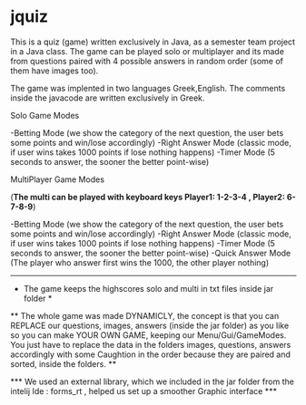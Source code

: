 # jquiz
This is a quiz (game) written exclusively in Java, as a semester team project in a Java class. The game can be played solo or multiplayer
and its made from questions paired with 4 possible answers in random order (some of them have images too). 

The game was implented in two languages Greek,English.
The comments inside the javacode are written exclusively in Greek.


Solo Game Modes

-Betting Mode (we show the category of the next question, the user bets some points and win/lose accordingly)
-Right Answer Mode (classic mode, if user wins takes 1000 points if lose nothing happens)
-Timer Mode (5 seconds to answer, the sooner the better point-wise)


MultiPlayer Game Modes

(**The multi can be played with keyboard keys Player1: 1-2-3-4 , Player2: 6-7-8-9**)

-Betting Mode (we show the category of the next question, the user bets some points and win/lose accordingly)
-Right Answer Mode (classic mode, if user wins takes 1000 points if lose nothing happens)
-Timer Mode (5 seconds to answer, the sooner the better point-wise)
-Quick Answer Mode (The player who answer first wins the 1000, the other player nothing)

-----------------------------------------------------------------------------------------------------------------------------------
* The game keeps the highscores solo and multi in txt files inside jar folder *

** The whole game was made DYNAMICLY, the concept is that you can REPLACE our questions, images, answers (inside the jar folder) as you like so you can make
YOUR OWN GAME, keeping our Menu/Gui/GameModes. You just have to replace the data in the folders images, questions, answers accordingly 
with some Caughtion in the order because they are paired and sorted, inside the folders. **

*** We used an external library, which we included in the jar folder from the intelij Ide : forms_rt , helped us set up a smoother Graphic 
interface ***
